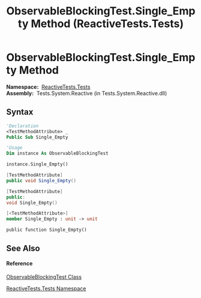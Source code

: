 ﻿---
title: ObservableBlockingTest.Single_Empty Method  (ReactiveTests.Tests)
TOCTitle: Single_Empty Method
ms:assetid: M:ReactiveTests.Tests.ObservableBlockingTest.Single_Empty
ms:mtpsurl: https://msdn.microsoft.com/en-us/library/reactivetests.tests.observableblockingtest.single_empty(v=VS.103)
ms:contentKeyID: 36618968
ms.date: 06/28/2011
mtps_version: v=VS.103
f1_keywords:
- ReactiveTests.Tests.ObservableBlockingTest.Single_Empty
dev_langs:
- CSharp
- JScript
- VB
- FSharp
- c++
---

# ObservableBlockingTest.Single\_Empty Method

**Namespace:**  [ReactiveTests.Tests](hh289046\(v=vs.103\).md)  
**Assembly:**  Tests.System.Reactive (in Tests.System.Reactive.dll)

## Syntax

``` vb
'Declaration
<TestMethodAttribute> _
Public Sub Single_Empty
```

``` vb
'Usage
Dim instance As ObservableBlockingTest

instance.Single_Empty()
```

``` csharp
[TestMethodAttribute]
public void Single_Empty()
```

``` c++
[TestMethodAttribute]
public:
void Single_Empty()
```

``` fsharp
[<TestMethodAttribute>]
member Single_Empty : unit -> unit 
```

``` jscript
public function Single_Empty()
```

## See Also

#### Reference

[ObservableBlockingTest Class](hh315164\(v=vs.103\).md)

[ReactiveTests.Tests Namespace](hh289046\(v=vs.103\).md)

